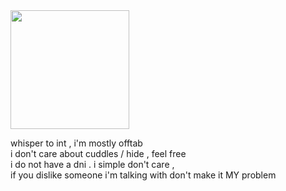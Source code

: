 <img src="https://files.catbox.moe/dsgdrg.png" style="height: 190px">
<p>
  whisper to int , i'm mostly offtab <br>
  i don't care about cuddles / hide , feel free <br>
  i do not have a dni . i simple don't care , <br>
  if you dislike someone i'm talking with don't make it MY problem <br>
</p>
